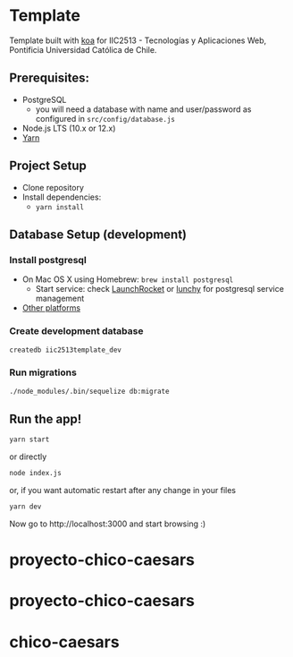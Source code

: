 # Template

Template built with [koa](http://koajs.com/) for IIC2513 - Tecnologías y Aplicaciones Web, Pontificia Universidad Católica de Chile.

## Prerequisites:
* PostgreSQL
  * you will need a database with name and user/password as configured in `src/config/database.js`
* Node.js LTS (10.x or 12.x)
* [Yarn](https://yarnpkg.com)

## Project Setup

* Clone repository
* Install dependencies:
  * `yarn install`

## Database Setup (development)

### Install postgresql
* On Mac OS X using Homebrew: `brew install postgresql`
  * Start service: check [LaunchRocket](https://github.com/jimbojsb/launchrocket) or [lunchy](https://www.moncefbelyamani.com/how-to-install-postgresql-on-a-mac-with-homebrew-and-lunchy/) for postgresql service management
* [Other platforms](https://www.postgresql.org/download/)

### Create development database

```sh
createdb iic2513template_dev
```

### Run migrations
```sh
./node_modules/.bin/sequelize db:migrate
```

## Run the app!

```sh
yarn start
```

or directly

```sh
node index.js
```

or, if you want automatic restart after any change in your files

```sh
yarn dev
```

Now go to http://localhost:3000 and start browsing :)
# proyecto-chico-caesars
# proyecto-chico-caesars
# chico-caesars
